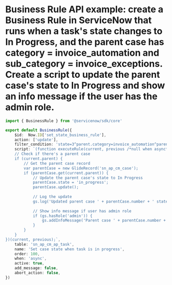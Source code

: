 # Business Rule API example: create a Business Rule in ServiceNow that runs when a task's state changes to In Progress, and the parent case has category = invoice_automation and sub_category = invoice_exceptions. Create a script to update the parent case's state to In Progress and show an info message if the user has the admin role.

```typescript
import { BusinessRule } from '@servicenow/sdk/core'

export default BusinessRule({
    $id:  Now.ID['set_state_business_rule'],
    action: ['update'],
    filter_condition: 'state=3^parent.category=invoice_automation^parent.sub_category=invoice_exceptions',
    script: `(function executeRule(current, previous /*null when async*/) {
    // Check if there's a parent case
    if (current.parent) {
        // Get the parent case record
        var parentCase = new GlideRecord('sn_ap_cm_case');
        if (parentCase.get(current.parent)) {
            // Update the parent case's state to In Progress
            parentCase.state = 'in_progress';
            parentCase.update();
            
            // Log the update
            gs.log('Updated parent case ' + parentCase.number + ' state to In Progress', 'TaskStateBusinessRule');
            
            // Show info message if user has admin role
            if (gs.hasRole('admin')) {
                gs.addInfoMessage('Parent case ' + parentCase.number + ' has been updated to In Progress state');
            }
        }
    }
})(current, previous);`,
    table: 'sn_ap_cm_ap_task',
    name: 'Set case state when task is in progress',
    order: 100,
    when: 'async',
    active: true,
    add_message: false,
    abort_action: false,
})
```
